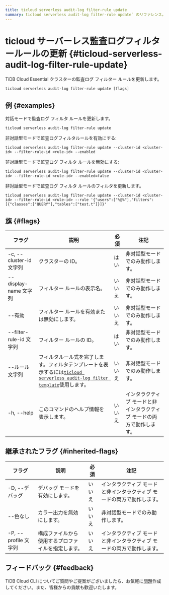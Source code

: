 ```yaml
---
title: ticloud serverless audit-log filter-rule update
summary: ticloud serverless audit-log filter-rule update` のリファレンス。
---
```


# ticloud サーバーレス監査ログフィルタールールの更新 {#ticloud-serverless-audit-log-filter-rule-update}

TiDB Cloud Essential クラスターの監査ログ フィルター ルールを更新します。

```shell
ticloud serverless audit-log filter-rule update [flags]
```

## 例 {#examples}

対話モードで監査ログ フィルタ ルールを更新します。

```shell
ticloud serverless audit-log filter-rule update
```

非対話型モードで監査ログフィルタルールを有効にする:

```shell
ticloud serverless audit-log filter-rule update --cluster-id <cluster-id> --filter-rule-id <rule-id> --enabled
```

非対話型モードで監査ログ フィルタ ルールを無効にする:

```shell
ticloud serverless audit-log filter-rule update --cluster-id <cluster-id> --filter-rule-id <rule-id> --enabled=false
```

非対話型モードで監査ログ フィルタ ルールのフィルタを更新します。

```shell
ticloud serverless audit-log filter-rule update --cluster-id <cluster-id> --filter-rule-id <rule-id> --rule '{"users":["%@%"],"filters":[{"classes":["QUERY"],"tables":["test.t"]}]}'
```

## 旗 {#flags}

| フラグ                  | 説明                                                                                                                                                       | 必須  | 注記                                   |
| -------------------- | -------------------------------------------------------------------------------------------------------------------------------------------------------- | --- | ------------------------------------ |
| -c, --cluster-id 文字列 | クラスターの ID。                                                                                                                                               | はい  | 非対話型モードでのみ動作します。                     |
| --display-name 文字列   | フィルター ルールの表示名。                                                                                                                                           | いいえ | 非対話型モードでのみ動作します。                     |
| --有効                 | フィルター ルールを有効または無効にします。                                                                                                                                   | いいえ | 非対話型モードでのみ動作します。                     |
| --filter-rule-id 文字列 | フィルター ルールの ID。                                                                                                                                           | はい  | 非対話型モードでのみ動作します。                     |
| --ルール文字列             | フィルタルール式を完了します。フィルタテンプレートを表示するには[`ticloud serverless audit-log filter template`](/tidb-cloud/ticloud-serverless-audit-log-filter-rule-template.md)使用します。 | いいえ | 非対話型モードでのみ動作します。                     |
| -h, --help           | このコマンドのヘルプ情報を表示します。                                                                                                                                      | いいえ | インタラクティブ モードと非インタラクティブ モードの両方で動作します。 |

## 継承されたフラグ {#inherited-flags}

| フラグ               | 説明                        | 必須  | 注記                                   |
| ----------------- | ------------------------- | --- | ------------------------------------ |
| -D, --デバッグ        | デバッグ モードを有効にします。          | いいえ | インタラクティブ モードと非インタラクティブ モードの両方で動作します。 |
| --色なし             | カラー出力を無効にします。             | いいえ | 非対話型モードでのみ動作します。                     |
| -P, --profile 文字列 | 構成ファイルから使用するプロファイルを指定します。 | いいえ | インタラクティブ モードと非インタラクティブ モードの両方で動作します。 |

## フィードバック {#feedback}

TiDB Cloud CLI についてご質問やご提案がございましたら、お気軽に[問題](https://github.com/tidbcloud/tidbcloud-cli/issues/new/choose)作成してください。また、皆様からの貢献も歓迎いたします。
